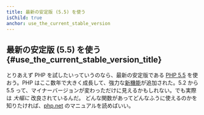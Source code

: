 ```yaml
---
title: 最新の安定版 (5.5) を使う
isChild: true
anchor: use_the_current_stable_version
---
```


## 最新の安定版 (5.5) を使う {#use_the_current_stable_version_title}

とりあえず PHP を試したいっていうのなら、最新の安定版である [PHP 5.5][php-release] を使おう。PHP はここ数年で大きく成長して、強力な[新機能](#language_highlights)が追加された。5.2 から 5.5 って、マイナーバージョンが変わっただけに見えるかもしれない。でも実際は _大幅に_ 改良されているんだ。
どんな関数があってどんなふうに使えるのかを知りたければ、[php.net][php-docs] のマニュアルを読めばいい。

[php-release]: http://www.php.net/downloads.php
[php-docs]: http://www.php.net/manual/ja/

